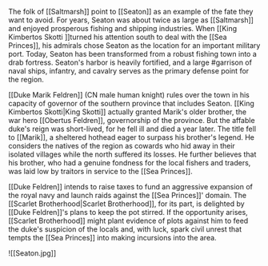 The folk of [[Saltmarsh]] point to [[Seaton]] as an example of the fate they want to avoid. For years, Seaton was about twice as large as [[Saltmarsh]] and enjoyed prosperous fishing and shipping industries. When [[King Kimbertos Skotti ]]turned his attention south to deal with the [[Sea Princes]], his admirals chose Seaton as the location for an important military port. Today, Seaton has been transformed from a robust fishing town into a drab fortress. Seaton's harbor is heavily fortified, and a large #garrison of naval ships, infantry, and cavalry serves as the primary defense point for the region.

[[Duke Marik Feldren]] (CN male human knight) rules over the town in his capacity of governor of the southern province that includes Seaton. [[King Kimbertos Skotti|King Skotti]] actually granted Marik's older brother, the war hero [[Obertus Feldren]], governorship of the province. But the affable duke's reign was short-lived, for he fell ill and died a year later. The title fell to [[Marik]], a sheltered hothead eager to surpass his brother's legend. He considers the natives of the region as cowards who hid away in their isolated villages while the north suffered its losses. He further believes that his brother, who had a genuine fondness for the local fishers and traders, was laid low by traitors in service to the [[Sea Princes]].

[[Duke Feldren]] intends to raise taxes to fund an aggressive expansion of the royal navy and launch raids against the [[Sea Princes]]' domain. The [[Scarlet Brotherhood|Scarlet Brotherhood]], for its part, is delighted by [[Duke Feldren]]'s plans to keep the pot stirred. If the opportunity arises, [[Scarlet Brotherhood]] might plant evidence of plots against him to feed the duke's suspicion of the locals and, with luck, spark civil unrest that tempts the [[Sea Princes]] into making incursions into the area.

![[Seaton.jpg]]